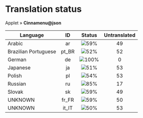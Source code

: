 # Translation status
Applet &#187; **Cinnamenu@json**

Language | ID | Status | Untranslated
---------|:--:|:------:|:-----------:
Arabic | ar | ![59%](http://progressed.io/bar/59) | 49
Brazilian Portuguese | pt_BR | ![52%](http://progressed.io/bar/52) | 52
German | de | ![100%](http://progressed.io/bar/100) | 0
Japanese | ja | ![51%](http://progressed.io/bar/51) | 53
Polish | pl | ![54%](http://progressed.io/bar/54) | 53
Russian | ru | ![85%](http://progressed.io/bar/85) | 17
Slovak | sk | ![59%](http://progressed.io/bar/59) | 49
UNKNOWN | fr_FR | ![59%](http://progressed.io/bar/59) | 50
UNKNOWN | it_IT | ![50%](http://progressed.io/bar/50) | 53
